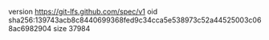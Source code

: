 version https://git-lfs.github.com/spec/v1
oid sha256:139743acb8c8440699368fed9c34cca5e538973c52a44525003c068ac6982904
size 37984
